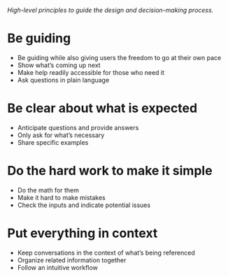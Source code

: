 _High-level principles to guide the design and decision-making process._

# Be guiding
* Be guiding while also giving users the freedom to go at their own pace
* Show what’s coming up next
* Make help readily accessible for those who need it
* Ask questions in plain language

# Be clear about what is expected
* Anticipate questions and provide answers
* Only ask for what’s necessary
* Share specific examples

# Do the hard work to make it simple
* Do the math for them 
* Make it hard to make mistakes
* Check the inputs and indicate potential issues

# Put everything in context
* Keep conversations in the context of what’s being referenced
* Organize related information together
* Follow an intuitive workflow